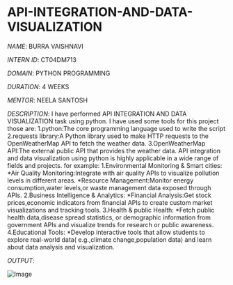 # API-INTEGRATION-AND-DATA-VISUALIZATION 

*NAME*: BURRA VAISHNAVI

*INTERN ID*: CT04DM713 

*DOMAIN*: PYTHON PROGRAMMING 

*DURATION*: 4 WEEKS

*MENTOR*: NEELA SANTOSH

*DESCRIPTION*: I have performed API INTEGRATION AND DATA VISUALIZATION  task using python.
               I have used some tools for this project those are:
                   1.python:The core programming language used to write the script
                   2.requests library:A Python library used to make HTTP requests to the OpenWeatherMap API to fetch the weather data.
                   3.OpenWeatherMap API:The external public API that provides the weather data.
               API integration and data visualization using python is highly applicable in a wide range of fields and projects.
               for example:
                   1.Environmental Monitoring & Smart cities:
                       *Air Quality Monitoring:Integrate with air quality APIs to visualize pollution levels in different areas.
                       *Resource Management:Monitor energy consumption,water levels,or waste management data exposed through APIs.
                   2.Business Intelligence & Analytics:
                       *Financial Analysis:Get stock prices,economic indicators from financial APIs to create custom market visualizations and tracking tools.
                   3.Health & public Health:
                       *Fetch public health data,disease spread statistics, or demographic information from government APIs and visualize trends for research or public awareness.
                   4.Educational Tools:
                       *Develop interactive tools that allow students to explore real-world data( e.g.,climate change,population data) and learn about data analysis and visualization.

 *OUTPUT*:

 ![Image](https://github.com/user-attachments/assets/5fabe3f1-e7ce-4a94-a8a7-15407e554200)
